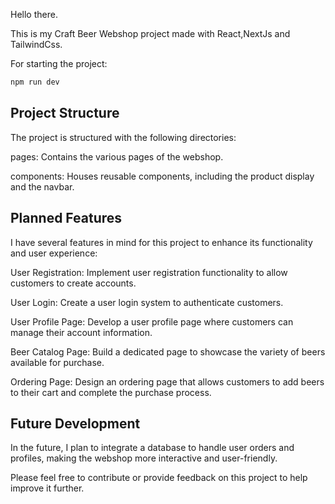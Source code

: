 Hello there.

This is my Craft Beer Webshop project made with React,NextJs and TailwindCss.

For starting the project:
```bash
npm run dev
```

## Project Structure

The project is structured with the following directories:

pages: Contains the various pages of the webshop.

components: Houses reusable components, including the product display and the navbar.

## Planned Features

I have several features in mind for this project to enhance its functionality and user experience:

User Registration: Implement user registration functionality to allow customers to create accounts.

User Login: Create a user login system to authenticate customers.

User Profile Page: Develop a user profile page where customers can manage their account information.

Beer Catalog Page: Build a dedicated page to showcase the variety of beers available for purchase.

Ordering Page: Design an ordering page that allows customers to add beers to their cart and complete the purchase process.

## Future Development

In the future, I plan to integrate a database to handle user orders and profiles, making the webshop more interactive and user-friendly.

Please feel free to contribute or provide feedback on this project to help improve it further.